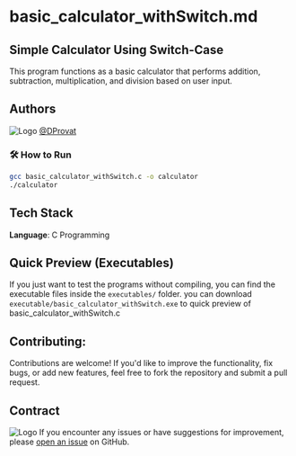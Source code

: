 # basic_calculator_withSwitch.md

## Simple Calculator Using Switch-Case

This program functions as a basic calculator that performs addition, subtraction, multiplication, and division based on user input.

## Authors

![Logo](https://arprovat.com/assets/img/favicon.ico)
[@DProvat](https://github.com/Provat-14)


### 🛠️ How to Run
```bash
gcc basic_calculator_withSwitch.c -o calculator
./calculator

```


## Tech Stack

**Language**: C Programming


## Quick Preview (Executables)
If you just want to test the programs without compiling, you can find the executable files inside the `executables/` folder. you can download `executable/basic_calculator_withSwitch.exe` to quick preview of basic_calculator_withSwitch.c 

## Contributing:

Contributions are welcome! If you'd like to improve the functionality, fix bugs, or add new features, feel free to fork the repository and submit a pull request.


## Contract

![Logo](https://arprovat.com/assets/img/favicon.ico)
If you encounter any issues or have suggestions for improvement, please [open an issue](https://github.com/Provat-14/basic_c_programs/issues/new)
 on GitHub.

